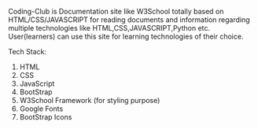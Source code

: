 Coding-Club is Documentation site like W3School totally based on HTML/CSS/JAVASCRIPT for reading documents and information regarding multiple technologies like 
HTML,CSS,JAVASCRIPT,Python etc. User(learners) can use this site for learning technologies of their choice. 


Tech Stack:

1. HTML
2. CSS
3. JavaScript
4. BootStrap
5. W3School Framework (for styling purpose)
6. Google Fonts
7. BootStrap Icons
